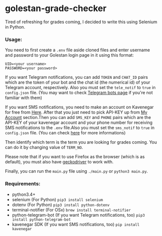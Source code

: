 # golestan-grade-checker
Tired of refreshing for grades coming, I decided to write this using Selenium in Python.

### Usage:

You need to first create a `.env` file aside cloned files and enter username and password to your Golestan login page in it using this format:
```
UID=<your username>
PASSWORD=<your password>
```
If you want Telegram notifications, you can add `TOKEN` and `CHAT_ID` pairs which are the token of your bot and the chat id (the numerical id) of your Telegram account, respectively. Also you must set the `tele_notif` to `true` in `config.json` file. (You may want to check [Telegram bots page](https://core.telegram.org/bots) if you're not familiar with them)


If you want SMS notifications, you need to make an account on Kavenegar for free from <a href="https://panel.kavenegar.com/Client/Membership/Register">Here</a>. After that you just need to pick API-KEY up from <a href="http://panel.kavenegar.com/Client/setting/index">My Account</a> section.Then you can add `SMS_KEY` and `PHONE` pairs which are the API-KEY of your kavenegar account and your phone number for receiving SMS notifications to the `.env` file.Also you must set the `sms_notif` to `true` in `config.json` file. (You can check <a href="https://github.com/kavenegar/kavenegar-python">here</a> for more informations)


Then identify which term is the term you are looking for grades coming. You can do it by changing value of `TERM_NO`.

Please note that if you want to use Firefox as the browser (which is as default), you must also have [geckodriver](https://github.com/mozilla/geckodriver/releases) to work with.

Finally, you can run the `main.py` file using `./main.py` or `python3 main.py`.

### Requirements:
* python3.4+
* selenium (For Python)  `pip3 install selenium`
* dotenv (For Python) `pip3 install python-dotenv`
* terminal-notifier (For OSx) `brew install terminal-notifier`
* python-telegram-bot (If you want Telegram notifications, too) `pip3 install python-telegram-bot`
* kavenegar SDK (If you want SMS notifications, too) `pip install kavenegar`

